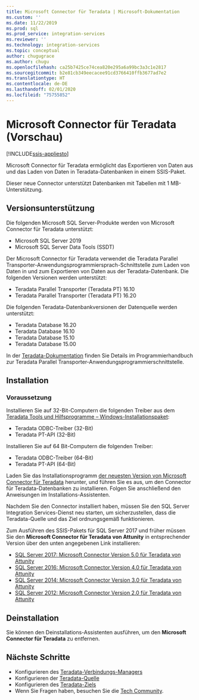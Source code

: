 ```yaml
---
title: Microsoft Connector für Teradata | Microsoft-Dokumentation
ms.custom: ''
ms.date: 11/22/2019
ms.prod: sql
ms.prod_service: integration-services
ms.reviewer: ''
ms.technology: integration-services
ms.topic: conceptual
author: chugugrace
ms.author: chugu
ms.openlocfilehash: ca25b7425ce74cea820e295a6a99bc3a3c1e2817
ms.sourcegitcommit: b2e81cb349eecacee91cd3766410ffb3677ad7e2
ms.translationtype: HT
ms.contentlocale: de-DE
ms.lasthandoff: 02/01/2020
ms.locfileid: "75755852"
---
```

# <a name="microsoft-connector-for-teradata-preview"></a>Microsoft Connector für Teradata (Vorschau)
[!INCLUDE[ssis-appliesto](../../includes/ssis-appliesto-ssvrpluslinux-asdb-asdw-xxx.md)]

Microsoft Connector für Teradata ermöglicht das Exportieren von Daten aus und das Laden von Daten in Teradata-Datenbanken in einem SSIS-Paket.

Dieser neue Connector unterstützt Datenbanken mit Tabellen mit 1 MB-Unterstützung.

## <a name="version-support"></a>Versionsunterstützung

Die folgenden Microsoft SQL Server-Produkte werden von Microsoft Connector für Teradata unterstützt:

- Microsoft SQL Server 2019
- Microsoft SQL Server Data Tools (SSDT)

Der Microsoft Connector für Teradata verwendet die Teradata Parallel Transporter-Anwendungsprogrammiersprach-Schnittstelle zum Laden von Daten in und zum Exportieren von Daten aus der Teradata-Datenbank. Die folgenden Versionen werden unterstützt:

- Teradata Parallel Transporter (Teradata PT) 16.10
- Teradata Parallel Transporter (Teradata PT) 16.20

Die folgenden Teradata-Datenbankversionen der Datenquelle werden unterstützt:

- Teradata Database 16.20
- Teradata Database 16.10
- Teradata Database 15.10
- Teradata Database 15.00

In der [Teradata-Dokumentation](https://docs.teradata.com/) finden Sie Details im Programmierhandbuch zur Teradata Parallel Transporter-Anwendungsprogrammierschnittstelle.

## <a name="installation"></a>Installation

### <a name="prerequisite"></a>Voraussetzung

Installieren Sie auf 32-Bit-Computern die folgenden Treiber aus dem [Teradata Tools und Hilfsprogramme – Windows-Installationspaket](https://downloads.teradata.com/download/tools/teradata-tools-and-utilities-windows-installation-package):

- Teradata ODBC-Treiber (32-Bit)
- Teradata PT-API (32-Bit)

Installieren Sie auf 64 Bit-Computern die folgenden Treiber:

- Teradata ODBC-Treiber (64-Bit)
- Teradata PT-API (64-Bit)

Laden Sie das Installationsprogramm [der neuesten Version von Microsoft Connector für Teradata](https://www.microsoft.com/download/details.aspx?id=100599) herunter, und führen Sie es aus, um den Connector für Teradata-Datenbanken zu installieren. Folgen Sie anschließend den Anweisungen im Installations-Assistenten.

Nachdem Sie den Connector installiert haben, müssen Sie den SQL Server Integration Services-Dienst neu starten, um sicherzustellen, dass die Teradata-Quelle und das Ziel ordnungsgemäß funktionieren.

Zum Ausführen des SSIS-Pakets für SQL Server 2017 und früher müssen Sie den **Microsoft Connector für Teradata von Attunity** in entsprechender Version über den unten angegebenen Link installieren:

- [SQL Server 2017: Microsoft Connector Version 5.0 für Teradata von Attunity](https://www.microsoft.com/download/details.aspx?id=55179)
- [SQL Server 2016: Microsoft Connector Version 4.0 für Teradata von Attunity](https://www.microsoft.com/download/details.aspx?id=52950)
- [SQL Server 2014: Microsoft Connector Version 3.0 für Teradata von Attunity](https://www.microsoft.com/download/details.aspx?id=44582)
- [SQL Server 2012: Microsoft Connector Version 2.0 für Teradata von Attunity](https://www.microsoft.com/download/details.aspx?id=29283)

## <a name="uninstallation"></a>Deinstallation

Sie können den Deinstallations-Assistenten ausführen, um den **Microsoft Connector für Teradata** zu entfernen.

## <a name="next-steps"></a>Nächste Schritte

- Konfigurieren des [Teradata-Verbindungs-Managers](teradata-connection-manager.md)
- Konfigurieren der [Teradata-Quelle](teradata-source.md)
- Konfigurieren des [Teradata-Ziels](teradata-destination.md)
- Wenn Sie Fragen haben, besuchen Sie die [Tech Community](https://aka.ms/AA6iwdw).
